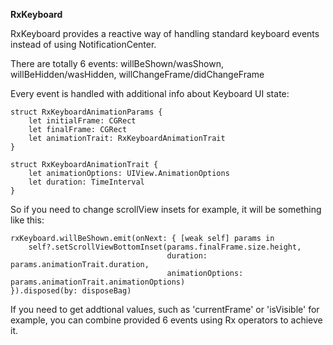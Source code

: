 **RxKeyboard**

RxKeyboard provides a reactive way of handling standard keyboard events instead of using NotificationCenter.

There are totally 6 events: willBeShown/wasShown, willBeHidden/wasHidden, willChangeFrame/didChangeFrame

Every event is handled with additional info about Keyboard UI state:

	struct RxKeyboardAnimationParams {
	    let initialFrame: CGRect
	    let finalFrame: CGRect
	    let animationTrait: RxKeyboardAnimationTrait
	}

	struct RxKeyboardAnimationTrait {
	    let animationOptions: UIView.AnimationOptions
	    let duration: TimeInterval
	}
	
So if you need to change scrollView insets for example, it will be something like this:

	rxKeyboard.willBeShown.emit(onNext: { [weak self] params in
        self?.setScrollViewBottomInset(params.finalFrame.size.height,
                                       duration: params.animationTrait.duration,
                                       animationOptions: params.animationTrait.animationOptions)
    }).disposed(by: disposeBag)

If you need to get addtional values, such as 'currentFrame' or 'isVisible' for example, you can combine provided 6 events using Rx operators to achieve it.
